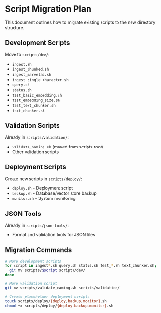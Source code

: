 # Script Migration Plan

This document outlines how to migrate existing scripts to the new directory structure.

## Development Scripts

Move to `scripts/dev/`:

- `ingest.sh`
- `ingest_chunked.sh`
- `ingest_marvelai.sh`
- `ingest_single_character.sh`
- `query.sh`
- `status.sh`
- `test_basic_embedding.sh`
- `test_embedding_size.sh`
- `test_text_chunker.sh`
- `text_chunker.sh`

## Validation Scripts

Already in `scripts/validation/`:

- `validate_naming.sh` (moved from scripts root)
- Other validation scripts

## Deployment Scripts

Create new scripts in `scripts/deploy/`:

- `deploy.sh` - Deployment script
- `backup.sh` - Database/vector store backup
- `monitor.sh` - System monitoring

## JSON Tools

Already in `scripts/json-tools/`:

- Format and validation tools for JSON files

## Migration Commands

```bash
# Move development scripts
for script in ingest*.sh query.sh status.sh test_*.sh text_chunker.sh; do
  git mv scripts/$script scripts/dev/
done

# Move validation script
git mv scripts/validate_naming.sh scripts/validation/

# Create placeholder deployment scripts
touch scripts/deploy/{deploy,backup,monitor}.sh
chmod +x scripts/deploy/{deploy,backup,monitor}.sh
```
